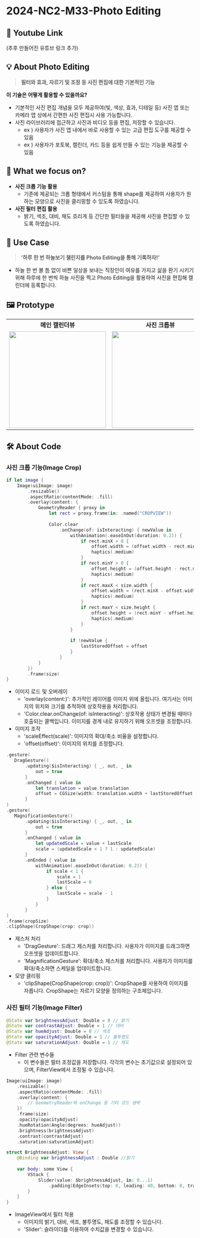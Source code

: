 # 2024-NC2-M33-Photo Editing
## 🎥 Youtube Link
(추후 만들어진 유튜브 링크 추가)

## 💡 About Photo Editing
> **필터와 효과, 자르기 및 조정 등 사진 편집에 대한 기본적인 기능**

**이 기술은 어떻게 활용할 수 있을까요?**
> 
- 기본적인 사진 편집 개념을 모두 제공하여(빛, 색상, 효과, 디테일 등) 사진 앱 또는 카메라 앱 상에서 간편한 사진 편집시 사용 가능합니다.
- 사진 라이브러리에 접근하고 사진과 비디오 등을 편집, 저장할 수 있습니다.
    - ex ) 사용자가 사진 앱 내에서 바로 사용할 수 있는 고급 편집 도구를 제공할 수 있음
    - ex ) 사용자가 포토북, 캘린더, 카드 등을 쉽게 만들 수 있는 기능을 제공할 수 있음

## 🎯 What we focus on?
- **사진 크롭 기능 활용**
    - 기존에 제공되는 크롭 형태에서 커스텀을 통해 shape를 제공하여 사용자가 원하는 모양으로 사진을 클리핑할 수 있도록 하였습니다.
- **사진 필터 편집 활용**
    - 밝기, 색조, 대비, 채도 흐리게 등 간단한 필터들을 제공해 사진을 편집할 수 있도록 하였습니다.

## 💼 Use Case
> **‘하루 한 번 하늘보기 챌린지를 Photo Editing을 통해 기록하자!’**
- 하늘 한 번 볼 틈 없이 바쁜 일상을 보내는 직장인이 여유를 가지고 삶을 환기 시키기 위해 하루에 한 번씩 하늘 사진을 찍고 Photo Editing을 활용하여 사진을 편집해 캘린더에 등록합니다.

## 🖼️ Prototype

<table>
  <tbody>
    <tr>
      <td colspan="1" align="center"><b>메인 캘린더뷰</b></td>
      <td colspan="1" align="center"><b>사진 크롭뷰</b></td>
      <td colspan="1" align="center"><b>사진 필터뷰</b></td>
    </tr>
    <tr>
      <td align="center"><img src="https://github.com/DeveloperAcademy-POSTECH/2024-NC2-M33-Photo-Editing/assets/167501118/6bd4020e-d576-4b6f-9024-045ef3b1b90d" width="260px;" alt=""/></td>
      <td align="center"><img src="https://github.com/DeveloperAcademy-POSTECH/2024-NC2-M33-Photo-Editing/assets/167501118/d6368bf9-0463-421e-ae9b-b8b9c9165443" width="260px;" alt=""/></td>
      <td align="center"><img src="https://github.com/DeveloperAcademy-POSTECH/2024-NC2-M33-Photo-Editing/assets/167501118/159e7ed0-acd2-451b-855d-4ac57699ab43" width="260px;" alt=""/></td>
    </tr>
  </tbody>
</table>

## 🛠️ About Code
### 사진 크롭 기능(Image Crop)

```swift
if let image {
    Image(uiImage: image)
        .resizable()
        .aspectRatio(contentMode: .fill)
        .overlay(content: {
            GeometryReader { proxy in
                let rect = proxy.frame(in: .named("CROPVIEW"))
                
                Color.clear
                    .onChange(of: isInteracting) { newValue in
                        withAnimation(.easeInOut(duration: 0.2)) {
                            if rect.minX > 0 {
                                offset.width = (offset.width - rect.minX)
                                haptics(.medium)
                            }
                            if rect.minY > 0 {
                                offset.height = (offset.height - rect.minY)
                                haptics(.medium)
                            }
                            if rect.maxX < size.width {
                                offset.width = (rect.minX - offset.width)
                                haptics(.medium)
                            }
                            if rect.maxY < size.height {
                                offset.height = (rect.minY - offset.height)
                                haptics(.medium)
                            }
                        }
                        
                        if !newValue {
                            lastStoredOffset = offset
                        }
                    }
            }
        })
        .frame(size)
}
```

- 이미지 로드 및 오버레이
    - 'overlay(content:)': 추가적인 레이어를 이미지 위에 올립니다. 여기서는 이미지의 위치와 크기를 추적하여 상호작용을 처리합니다.
    - 'Color.clear.onChange(of: isInteracting)': 상호작용 상태가 변경될 때마다 호출되는 콜백입니다. 이미지를 경계 내로 유지하기 위해 오프셋을 조정합니다.
- 이미지 조작
    - 'scaleEffect(scale)': 이미지의 확대/축소 비율을 설정합니다.
    - 'offset(offset)': 이미지의 위치를 조정합니다.

 ```swift
.gesture(
    DragGesture()
        .updating($isInteracting) { _, out, _ in
            out = true
        }
        .onChanged { value in
            let translation = value.translation
            offset = CGSize(width: translation.width + lastStoredOffset.width, height: translation.height + lastStoredOffset.height)
        }
)
.gesture(
    MagnificationGesture()
        .updating($isInteracting) { _, out, _ in
            out = true
        }
        .onChanged { value in
            let updatedScale = value + lastScale
            scale = (updatedScale < 1 ? 1 : updatedScale)
        }
        .onEnded { value in
            withAnimation(.easeInOut(duration: 0.2)) {
                if scale < 1 {
                    scale = 1
                    lastScale = 0
                } else {
                    lastScale = scale - 1
                }
            }
        }
)
.frame(cropSize)
.clipShape(CropShape(crop: crop))
```

- 제스처 처리
    - 'DragGesture': 드래그 제스처를 처리합니다. 사용자가 이미지를 드래그하면 오프셋을 업데이트합니다.
    - 'MagnificationGesture': 확대/축소 제스처를 처리합니다. 사용자가 이미지를 확대/축소하면 스케일을 업데이트합니다.
- 모양 클리핑
    - 'clipShape(CropShape(crop: crop))': CropShape를 사용하여 이미지를 자릅니다. CropShape는 자르기 모양을 정의하는 구조체입니다.


### 사진 필터 기능(Image Filter)
```swift
@State var brightnessAdjust: Double = 0 // 밝기
@State var contrastAdjust: Double = 1 // 대비
@State var hueAdjust: Double = 0 // 색조
@State var opacityAdjust: Double = 1 // 불투명도
@State var saturationAdjust: Double = 1 // 채도
```

- Filter 관련 변수들
    - 이 변수들은 필터 조정값을 저장합니다. 각각의 변수는 초기값으로 설정되어 있으며, FilterView에서 조정될 수 있습니다.
 
```swift
Image(uiImage: image)
    .resizable()
    .aspectRatio(contentMode: .fill)
    .overlay(content: {
        // GeometryReader와 onChange 등 기타 코드 생략
    })
    .frame(size)
    .opacity(opacityAdjust)
    .hueRotation(Angle(degrees: hueAdjust))
    .brightness(brightnessAdjust)
    .contrast(contrastAdjust)
    .saturation(saturationAdjust)

struct BrightnessAdjust: View {
    @Binding var brightnessAdjust : Double //밝기
    
    var body: some View {
        VStack {
            Slider(value: $brightnessAdjust, in: 0...1)
                .padding(EdgeInsets(top: 0, leading: 40, bottom: 0, trailing: 40))
        }
    }
}
```

- ImageView에서 필터 적용
    - 이미지의 밝기, 대비, 색조, 불투명도, 채도를 조정할 수 있습니다.
    - 'Slider': 슬라이더를 이용하여 수치값을 변경할 수 있습니다.
